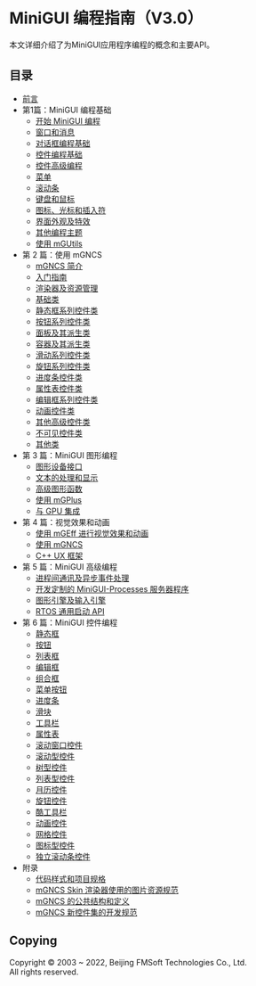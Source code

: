 # MiniGUI 编程指南（V3.0）

本文详细介绍了为MiniGUI应用程序编程的概念和主要API。

## 目录

- [前言](MiniGUIProgGuidePreface-zh.md)
- 第1篇：MiniGUI 编程基础
   - [开始 MiniGUI 编程](MiniGUIProgGuidePart1Chapter01-zh.md)
   - [窗口和消息](MiniGUIProgGuidePart1Chapter02-zh.md)
   - [对话框编程基础](MiniGUIProgGuidePart1Chapter03-zh.md)
   - [控件编程基础](MiniGUIProgGuidePart1Chapter04-zh.md)
   - [控件高级编程](MiniGUIProgGuidePart1Chapter05-zh.md)
   - [菜单](MiniGUIProgGuidePart1Chapter06-zh.md)
   - [滚动条](MiniGUIProgGuidePart1Chapter07-zh.md)
   - [键盘和鼠标](MiniGUIProgGuidePart1Chapter08-zh.md)
   - [图标、光标和插入符](MiniGUIProgGuidePart1Chapter09-zh.md)
   - [界面外观及特效](MiniGUIProgGuidePart1Chapter10-zh.md)
   - [其他编程主题](MiniGUIProgGuidePart1Chapter11-zh.md)
   - [使用 mGUtils](MiniGUIProgGuidePart1Chapter12-zh.md)
- 第 2 篇：使用 mGNCS
   - [mGNCS 简介](MiniGUIProgGuidePart2Chapter01-zh.md)
   - [入门指南](MiniGUIProgGuidePart2Chapter02-zh.md)
   - [渲染器及资源管理](MiniGUIProgGuidePart2Chapter03-zh.md)
   - [基础类](MiniGUIProgGuidePart2Chapter04-zh.md)
   - [静态框系列控件类](MiniGUIProgGuidePart2Chapter05-zh.md)
   - [按钮系列控件类](MiniGUIProgGuidePart2Chapter06-zh.md)
   - [面板及其派生类](MiniGUIProgGuidePart2Chapter07-zh.md)
   - [容器及其派生类](MiniGUIProgGuidePart2Chapter08-zh.md)
   - [滑动系列控件类](MiniGUIProgGuidePart2Chapter09-zh.md)
   - [旋钮系列控件类](MiniGUIProgGuidePart2Chapter10-zh.md)
   - [进度条控件类](MiniGUIProgGuidePart2Chapter11-zh.md)
   - [属性表控件类](MiniGUIProgGuidePart2Chapter12-zh.md)
   - [编辑框系列控件类](MiniGUIProgGuidePart2Chapter13-zh.md)
   - [动画控件类](MiniGUIProgGuidePart2Chapter14-zh.md)
   - [其他高级控件类](MiniGUIProgGuidePart2Chapter15-zh.md)
   - [不可见控件类](MiniGUIProgGuidePart2Chapter16-zh.md)
   - [其他类](MiniGUIProgGuidePart2Chapter17-zh.md)
- 第 3 篇：MiniGUI 图形编程   
   - [图形设备接口](MiniGUIProgGuidePart3Chapter01-zh.md)
   - [文本的处理和显示](MiniGUIProgGuidePart3Chapter02-zh.md)
   - [高级图形函数](MiniGUIProgGuidePart3Chapter03-zh.md)
   - [使用 mGPlus](MiniGUIProgGuidePart3Chapter04-zh.md)
   - [与 GPU 集成](MiniGUIProgGuidePart3Chapter05-zh.md)
- 第 4 篇：视觉效果和动画
   - [使用 mGEff 进行视觉效果和动画](MiniGUIProgGuidePart4Chapter01-zh.md)
   - [使用 mGNCS ](MiniGUIProgGuidePart4Chapter02-zh.md)
   - [C++ UX 框架](MiniGUIProgGuidePart3Chapter03-zh.md)
- 第 5 篇：MiniGUI 高级编程
   - [进程间通讯及异步事件处理](MiniGUIProgGuidePart5Chapter01-zh.md)
   - [开发定制的 MiniGUI-Processes 服务器程序](MiniGUIProgGuidePart5Chapter02-zh.md)
   - [图形引擎及输入引擎](MiniGUIProgGuidePart5Chapter03-zh.md)
   - [RTOS 通用启动 API](MiniGUIProgGuidePart5Chapter04-zh.md)
- 第 6 篇：MiniGUI 控件编程
   - [静态框](MiniGUIProgGuidePart6Chapter01-zh.md)
   - [按钮](MiniGUIProgGuidePart6Chapter02-zh.md)
   - [列表框](MiniGUIProgGuidePart6Chapter03-zh.md)
   - [编辑框](MiniGUIProgGuidePart6Chapter04-zh.md)
   - [组合框](MiniGUIProgGuidePart6Chapter05-zh.md)
   - [菜单按钮](MiniGUIProgGuidePart6Chapter06-zh.md)
   - [进度条](MiniGUIProgGuidePart6Chapter07-zh.md)
   - [滑块](MiniGUIProgGuidePart6Chapter08-zh.md)
   - [工具栏](MiniGUIProgGuidePart6Chapter09-zh.md)
   - [属性表](MiniGUIProgGuidePart6Chapter10-zh.md)
   - [滚动窗口控件](MiniGUIProgGuidePart6Chapter11-zh.md)
   - [滚动型控件](MiniGUIProgGuidePart6Chapter12-zh.md)
   - [树型控件](MiniGUIProgGuidePart6Chapter13-zh.md)
   - [列表型控件](MiniGUIProgGuidePart6Chapter14-zh.md)
   - [月历控件](MiniGUIProgGuidePart6Chapter15-zh.md)
   - [旋钮控件](MiniGUIProgGuidePart6Chapter16-zh.md)
   - [酷工具栏](MiniGUIProgGuidePart6Chapter17-zh.md)
   - [动画控件](MiniGUIProgGuidePart6Chapter18-zh.md)
   - [网格控件](MiniGUIProgGuidePart6Chapter19-zh.md)
   - [图标型控件](MiniGUIProgGuidePart6Chapter20-zh.md)
   - [独立滚动条控件](MiniGUIProgGuidePart6Chapter21-zh.md)
- 附录
   - [代码样式和项目规格](MiniGUIProgGuideAppendixA-zh.md)
   - [mGNCS Skin 渲染器使用的图片资源规范](MiniGUIProgGuideAppendixB-zh.md)
   - [mGNCS 的公共结构和定义](MiniGUIProgGuideAppendixC-zh.md)
   - [mGNCS 新控件集的开发规范](MiniGUIProgGuideAppendixD-zh.md)

## Copying

Copyright © 2003 \~ 2022, Beijing FMSoft Technologies Co., Ltd.  
All rights reserved.
